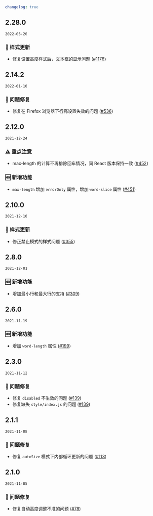 ```yaml
changelog: true
```

## 2.28.0

`2022-05-20`

### 💅 样式更新

- 修复设置高度样式后，文本框的显示问题 ([#1176](https://github.com/arco-design/arco-design-vue/pull/1176))


## 2.14.2

`2022-01-10`

### 🐛 问题修复

- 修复在 Firefox 浏览器下行高设置失效的问题 ([#536](https://github.com/arco-design/arco-design-vue/pull/536))


## 2.12.0

`2021-12-24`

### ⚠️ 重点注意

- max-length 的计算不再排除回车情况，同 React 版本保持一致 ([#452](https://github.com/arco-design/arco-design-vue/pull/452))

### 🆕 新增功能

- `max-length` 增加 `errorOnly` 属性，增加 `word-slice` 属性 ([#451](https://github.com/arco-design/arco-design-vue/pull/451))


## 2.10.0

`2021-12-10`

### 💅 样式更新

- 修正禁止模式的样式问题 ([#355](https://github.com/arco-design/arco-design-vue/pull/355))


## 2.8.0

`2021-12-01`

### 🆕 新增功能

- 增加最小行和最大行的支持 ([#309](https://github.com/arco-design/arco-design-vue/pull/309))


## 2.6.0

`2021-11-19`

### 🆕 新增功能

- 增加 `word-length` 属性 ([#199](https://github.com/arco-design/arco-design-vue/pull/199))


## 2.3.0

`2021-11-12`

### 🐛 问题修复

- 修复 `disabled` 不生效的问题 ([#139](https://github.com/arco-design/arco-design-vue/pull/139))
- 修复缺失 `style/index.js` 的问题 ([#139](https://github.com/arco-design/arco-design-vue/pull/139))


## 2.1.1

`2021-11-08`

### 🐛 问题修复

- 修复 `autoSize` 模式下内部循环更新的问题 ([#113](https://github.com/arco-design/arco-design-vue/pull/113))


## 2.1.0

`2021-11-05`

### 🐛 问题修复

- 修复自动高度调整不准的问题 ([#78](https://github.com/arco-design/arco-design-vue/pull/78))

